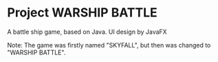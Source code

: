 # Project WARSHIP BATTLE
A battle ship game, based on Java.
UI design by JavaFX

Note: The game was firstly named "SKYFALL", but then was changed to "WARSHIP BATTLE".

